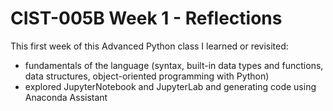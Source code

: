 # CIST-005B Week 1 - Reflections

This first week of this Advanced Python class I learned or revisited:
- fundamentals of the language (syntax, built-in data types and functions, data structures, object-oriented programming with Python)
- explored JupyterNotebook and JupyterLab and generating code using Anaconda Assistant
